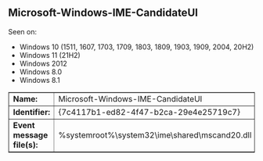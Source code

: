 ## Microsoft-Windows-IME-CandidateUI

Seen on:
* Windows 10 (1511, 1607, 1703, 1709, 1803, 1809, 1903, 1909, 2004, 20H2)
* Windows 11 (21H2)
* Windows 2012
* Windows 8.0
* Windows 8.1

<table border="1" class="docutils">
  <tbody>
    <tr>
      <td><b>Name:</b></td>
      <td>Microsoft-Windows-IME-CandidateUI</td>
    </tr>
    <tr>
      <td><b>Identifier:</b></td>
      <td>{7c4117b1-ed82-4f47-b2ca-29e4e25719c7}</td>
    </tr>
    <tr>
      <td><b>Event message file(s):</b></td>
      <td>%systemroot%\system32\ime\shared\mscand20.dll</td>
    </tr>
  </tbody>
</table>

&nbsp;

